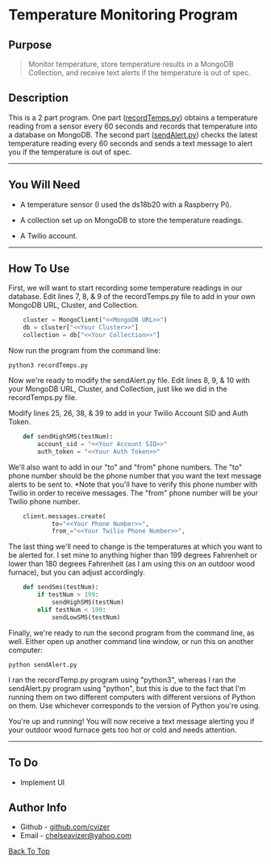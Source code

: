 # Temperature Monitoring Program

## Purpose

> Monitor temperature, store temperature results in a MongoDB Collection, and receive text alerts if the temperature is out of spec.

## Description

This is a 2 part program. One part ([recordTemps.py](https://github.com/cvizer/temperature_sensor_program/blob/main/recordTemps.py)) obtains a temperature reading from a sensor every 60 seconds and records that temperature into a database on MongoDB. The second part ([sendAlert.py](https://github.com/cvizer/temperature_sensor_program/blob/main/sendAlert.py)) checks the latest temperature reading every 60 seconds and sends a text message to alert you if the temperature is out of spec.

---

## You Will Need

* A temperature sensor (I used the ds18b20 with a Raspberry Pi).

* A collection set up on MongoDB to store the temperature readings.

* A Twilio account.

---

## How To Use

First, we will want to start recording some temperature readings in our database. Edit lines 7, 8, & 9 of the recordTemps.py file to add in your own MongoDB URL, Cluster, and Collection.

```python
    cluster = MongoClient("<<MongoDB URL>>")
    db = cluster["<<Your Cluster>>"]
    collection = db["<<Your Collection>>"] 
```

Now run the program from the command line:

`python3 recordTemps.py`

 Now we're ready to modify the sendAlert.py file. Edit lines 8, 9, & 10 with your MongoDB URL, Cluster, and Collection, just like we did in the recordTemps.py file.

Modify lines 25, 26, 38, & 39 to add in your Twilio Account SID and Auth Token.

```python
    def sendHighSMS(testNum):
        account_sid = "<<Your Account SID>>"
        auth_token = "<<Your Auth Token>>"
```

We'll also want to add in our "to" and "from" phone numbers. The "to" phone number should be the phone number that you want the text message alerts to be sent to. *Note that you'll have to verify this phone number with Twilio in order to receive messages. The "from" phone number will be your Twilio phone number.

```python
    client.messages.create(
            to="<<Your Phone Number>>",
            from_="<<Your Twilio Phone Number>>",
```

The last thing we'll need to change is the temperatures at which you want to be alerted for. I set mine to anything higher than 199 degrees Fahrenheit or lower than 180 degrees Fahrenheit (as I am using this on an outdoor wood furnace), but you can adjust accordingly.

```python
    def sendSms(testNum):
        if testNum > 199:
            sendHighSMS(testNum)
        elif testNum < 180:
            sendLowSMS(testNum)
```

Finally, we're ready to run the second program from the command line, as well. Either open up another command line window, or run this on another computer:

`python sendAlert.py`

I ran the recordTemp.py program using "python3", whereas I ran the sendAlert.py program using "python", but this is due to the fact that I'm running them on two different computers with different versions of Python on them. Use whichever corresponds to the version of Python you're using.

You're up and running! You will now receive a text message alerting you if your outdoor wood furnace gets too hot or cold and needs attention.

---

## To Do

* Implement UI

## Author Info

- Github - [github.com/cvizer](https://github.com/cvizer)
- Email - <chelseavizer@yahoo.com>

[Back To Top](#temperature-monitoring-program)